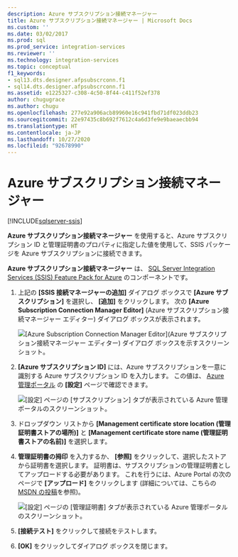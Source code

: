 ```yaml
---
description: Azure サブスクリプション接続マネージャー
title: Azure サブスクリプション接続マネージャー | Microsoft Docs
ms.custom: ''
ms.date: 03/02/2017
ms.prod: sql
ms.prod_service: integration-services
ms.reviewer: ''
ms.technology: integration-services
ms.topic: conceptual
f1_keywords:
- sql13.dts.designer.afpsubscrconn.f1
- sql14.dts.designer.afpsubscrconn.f1
ms.assetid: e1225327-c308-4c50-8f44-c411f52ef378
author: chugugrace
ms.author: chugu
ms.openlocfilehash: 277e92a906acb89960e16c941fbd71df023ddb23
ms.sourcegitcommit: 22e97435c8b692f7612c4a6d3fe9e9baeaecbb94
ms.translationtype: HT
ms.contentlocale: ja-JP
ms.lasthandoff: 10/27/2020
ms.locfileid: "92678990"
---
```

# <a name="azure-subscription-connection-manager"></a>Azure サブスクリプション接続マネージャー

[!INCLUDE[sqlserver-ssis](../../includes/applies-to-version/sqlserver-ssis.md)]


  **Azure サブスクリプション接続マネージャー** を使用すると、Azure サブスクリプション ID と管理証明書のプロパティに指定した値を使用して、SSIS パッケージを Azure サブスクリプションに接続できます。  
  
 **Azure サブスクリプション接続マネージャー** は、 [SQL Server Integration Services (SSIS) Feature Pack for Azure](../../integration-services/azure-feature-pack-for-integration-services-ssis.md) のコンポーネントです。
  
1.  上記の **[SSIS 接続マネージャーの追加]** ダイアログ ボックスで **[Azure サブスクリプション]** を選択し、 **[追加]** をクリックします。  次の **[Azure Subscription Connection Manager Editor]** (Azure サブスクリプション接続マネージャー エディター) ダイアログ ボックスが表示されます。  
  
    ![[Azure Subscription Connection Manager Editor]\(Azure サブスクリプション接続マネージャー エディター\) ダイアログ ボックスを示すスクリーンショット。](../../integration-services/connection-manager/media/ssis-azuresubscriptionconnectionmanager.png)
  
2.  **[Azure サブスクリプション ID]** には、Azure サブスクリプションを一意に識別する Azure サブスクリプション ID を入力します。  この値は、 [Azure 管理ポータル](https://manage.windowsazure.com) の **[設定]** ページで確認できます。  
  
    ![[設定] ページの [サブスクリプション] タブが表示されている Azure 管理ポータルのスクリーンショット。](../../integration-services/connection-manager/media/ssis-azuresettings-subscriptionid.png "SSIS-AzureSettings-SubscriptionID")  
  
3.  ドロップダウン リストから **[Management certificate store location (管理証明書ストアの場所)]** と **[Management certificate store name (管理証明書ストアの名前)]** を選択します。  
  
4.  **管理証明書の拇印** を入力するか、 **[参照]** をクリックして、選択したストアから証明書を選択します。 証明書は、サブスクリプションの管理証明書としてアップロードする必要があります。 これを行うには、Azure Portal の次のページで **[アップロード]** をクリックします (詳細については、こちらの [MSDN の投稿](/previous-versions/azure/gg551722(v=azure.100))を参照)。  
  
     ![[設定] ページの [管理証明書] タブが表示されている Azure 管理ポータルのスクリーンショット。](../../integration-services/connection-manager/media/ssis-azuresettings-managementcertificate.png "SSIS-AzureSettings-ManagementCertificate")  
  
5.  **[接続テスト]** をクリックして接続をテストします。  
  
6.  **[OK]** をクリックしてダイアログ ボックスを閉じます。  
  
